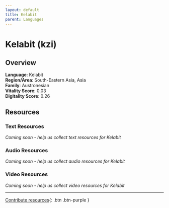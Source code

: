 ```yaml
---
layout: default
title: Kelabit
parent: Languages
---
```


# Kelabit (kzi)

## Overview

**Language**: Kelabit  
**Region/Area**: South-Eastern Asia, Asia  
**Family**: Austronesian  
**Vitality Score**: 0.03  
**Digitality Score**: 0.26  

## Resources

### Text Resources
*Coming soon - help us collect text resources for Kelabit*

### Audio Resources
*Coming soon - help us collect audio resources for Kelabit*

### Video Resources
*Coming soon - help us collect video resources for Kelabit*

---

[Contribute resources](https://fairtrain.github.io/){: .btn .btn-purple }

